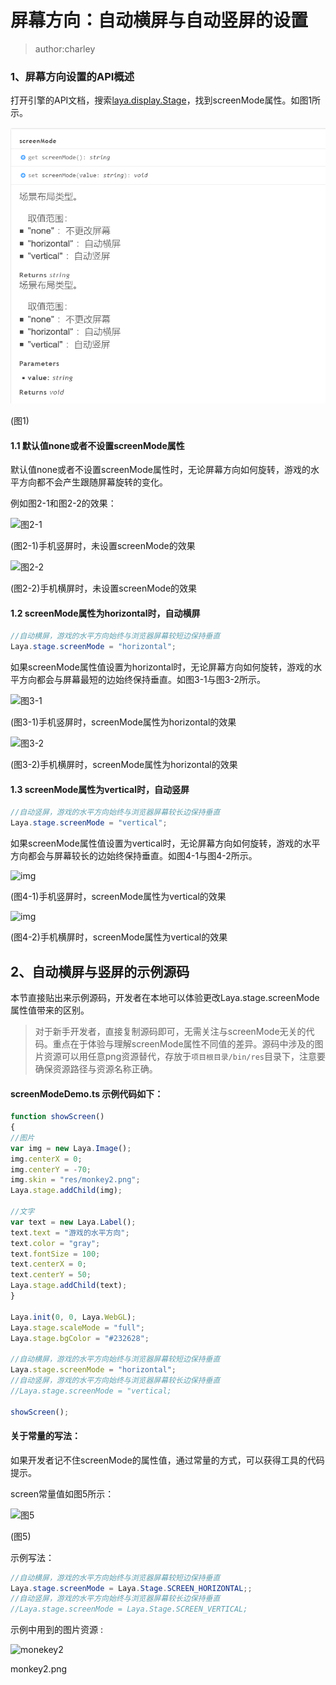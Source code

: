 # 屏幕方向：自动横屏与自动竖屏的设置

> author:charley
>

### 1、屏幕方向设置的API概述

打开引擎的API文档，搜索[laya.display.Stage](https://layaair2.ldc2.layabox.com/api2/Chinese/index.html?version=2.9.0beta&type=Core&category=display&class=laya.display.Stage)，找到screenMode属性。如图1所示。



![图1](img/1-1.png)

 

(图1)

#### 1.1 默认值none或者不设置screenMode属性

默认值none或者不设置screenMode属性时，无论屏幕方向如何旋转，游戏的水平方向都不会产生跟随屏幕旋转的变化。

例如图2-1和图2-2的效果：

![图2-1](img/2-2.png) 

(图2-1)手机竖屏时，未设置screenMode的效果

![图2-2](img/2-1.png) 

(图2-2)手机横屏时，未设置screenMode的效果

#### 1.2 screenMode属性为horizontal时，自动横屏

```java
//自动横屏，游戏的水平方向始终与浏览器屏幕较短边保持垂直
Laya.stage.screenMode = "horizontal";
```

如果screenMode属性值设置为horizontal时，无论屏幕方向如何旋转，游戏的水平方向都会与屏幕最短的边始终保持垂直。如图3-1与图3-2所示。

![图3-1](img/3-2.png) 

(图3-1)手机竖屏时，screenMode属性为horizontal的效果

![图3-2](img/3-1.png) 

(图3-2)手机横屏时，screenMode属性为horizontal的效果



#### 1.3 screenMode属性为vertical时，自动竖屏

```java
//自动竖屏，游戏的水平方向始终与浏览器屏幕较长边保持垂直
Laya.stage.screenMode = "vertical";
```

如果screenMode属性值设置为vertical时，无论屏幕方向如何旋转，游戏的水平方向都会与屏幕较长的边始终保持垂直。如图4-1与图4-2所示。

![img](img/4-1.png) 

(图4-1)手机竖屏时，screenMode属性为vertical的效果

![img](img/4-2.png)  

(图4-2)手机横屏时，screenMode属性为vertical的效果



## 2、自动横屏与竖屏的示例源码

本节直接贴出来示例源码，开发者在本地可以体验更改Laya.stage.screenMode属性值带来的区别。

> 对于新手开发者，直接复制源码即可，无需关注与screenMode无关的代码。重点在于体验与理解screenMode属性不同值的差异。源码中涉及的图片资源可以用任意png资源替代，存放于`项目根目录/bin/res`目录下，注意要确保资源路径与资源名称正确。

####   screenModeDemo.ts 示例代码如下： 

```javascript
function showScreen()
{
//图片
var img = new Laya.Image();
img.centerX = 0;
img.centerY = -70;
img.skin = "res/monkey2.png";
Laya.stage.addChild(img);

//文字
var text = new Laya.Label();
text.text = "游戏的水平方向";
text.color = "gray";
text.fontSize = 100;
text.centerX = 0;
text.centerY = 50;
Laya.stage.addChild(text);
}

Laya.init(0, 0, Laya.WebGL);
Laya.stage.scaleMode = "full";
Laya.stage.bgColor = "#232628";

//自动横屏，游戏的水平方向始终与浏览器屏幕较短边保持垂直
Laya.stage.screenMode = "horizontal";
//自动竖屏，游戏的水平方向始终与浏览器屏幕较长边保持垂直
//Laya.stage.screenMode = "vertical;

showScreen();
```



#### 关于常量的写法：

如果开发者记不住screenMode的属性值，通过常量的方式，可以获得工具的代码提示。

screen常量值如图5所示：

![图5](img/5.png) 

(图5) 

示例写法：

```java
//自动横屏，游戏的水平方向始终与浏览器屏幕较短边保持垂直
Laya.stage.screenMode = Laya.Stage.SCREEN_HORIZONTAL;;
//自动竖屏，游戏的水平方向始终与浏览器屏幕较长边保持垂直
//Laya.stage.screenMode = Laya.Stage.SCREEN_VERTICAL;
```



示例中用到的图片资源 :

![monekey2](img/monkey2.png) 

monkey2.png

